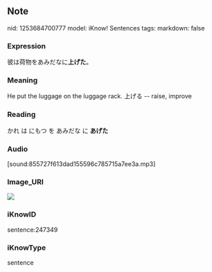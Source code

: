 ## Note
nid: 1253684700777
model: iKnow! Sentences
tags: 
markdown: false

### Expression
彼は荷物をあみだなに<b>上げた</b>。

### Meaning
He put the luggage on the luggage rack.
上げる -- raise, improve

### Reading
かれ は にもつ を あみだな に <b>あげた</b>

### Audio
[sound:855727f613dad155596c785715a7ee3a.mp3]

### Image_URI
<img src="e60c8074d7ac17a38c39a8848657a43d.jpg">

### iKnowID
sentence:247349

### iKnowType
sentence
